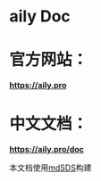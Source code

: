 # aily Doc  

# 官方网站：
**https://aily.pro**  

# 中文文档：  
**https://aily.pro/doc**  

本文档使用[mdSDS](https://github.com/coloz/mdSDS)构建  